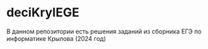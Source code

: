 # deciKrylEGE
В данном репозитории есть решения заданий из сборника ЕГЭ по информатике Крылова (2024 год)
